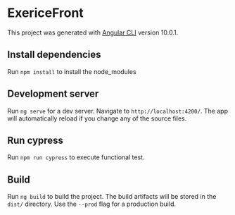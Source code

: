 # ExericeFront

This project was generated with [Angular CLI](https://github.com/angular/angular-cli) version 10.0.1.

## Install dependencies

Run `npm install` to install the node_modules

## Development server

Run `ng serve` for a dev server. Navigate to `http://localhost:4200/`. The app will automatically reload if you change any of the source files.

## Run cypress

Run `npm run cypress` to execute functional test.

## Build

Run `ng build` to build the project. The build artifacts will be stored in the `dist/` directory. Use the `--prod` flag for a production build.

